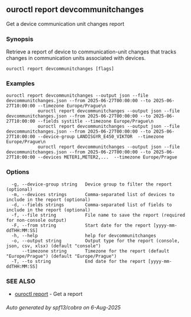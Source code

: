 ## ouroctl report devcommunitchanges

Get a device communication unit changes report

### Synopsis

Retrieve a report of device to communication-unit changes that tracks changes in communication units associated with devices.

```
ouroctl report devcommunitchanges [flags]
```

### Examples

```
ouroctl report devcommunitchanges --output json --file devcommunitchanges.json --from 2025-06-27T00:00:00 --to 2025-06-27T10:00:00 --timezone Europe/Prague\n
			ouroctl report devcommunitchanges --output json --file devcommunitchanges.json --from 2025-06-27T00:00:00 --to 2025-06-27T10:00:00 --fields systitle --timezone Europe/Prague\n
			ouroctl report devcommunitchanges --output json --file devcommunitchanges.json --from 2025-06-27T00:00:00 --to 2025-06-27T10:00:00 --device-group LANDISGYR_E450_VIKTOR  --timezone Europe/Prague\n
			ouroctl report devcommunitchanges --output json --file devcommunitchanges.json --from 2025-06-27T00:00:00 --to 2025-06-27T10:00:00 --devices METER1,METER2,...  --timezone Europe/Prague
```

### Options

```
  -g, --device-group string   Device group to filter the report (optional)
  -m, --devices strings       Comma-separated list of devices to include in the report (optional)
  -d, --fields strings        Comma-separated list of fields to include in the report (optional)
  -f, --file string           File name to save the report (required for non-console output)
  -F, --from string           Start date for the report [yyyy-mm-ddTHH:MM:SS]
  -h, --help                  help for devcommunitchanges
  -o, --output string         Output type for the report (console, json, csv, xlsx) (default "console")
      --timezone string       Timezone for the report (default "Europe/Prague") (default "Europe/Prague")
  -T, --to string             End date for the report [yyyy-mm-ddTHH:MM:SS]
```

### SEE ALSO

* [ouroctl report](ouroctl_report.md)	 - Get a report

###### Auto generated by spf13/cobra on 6-Aug-2025
